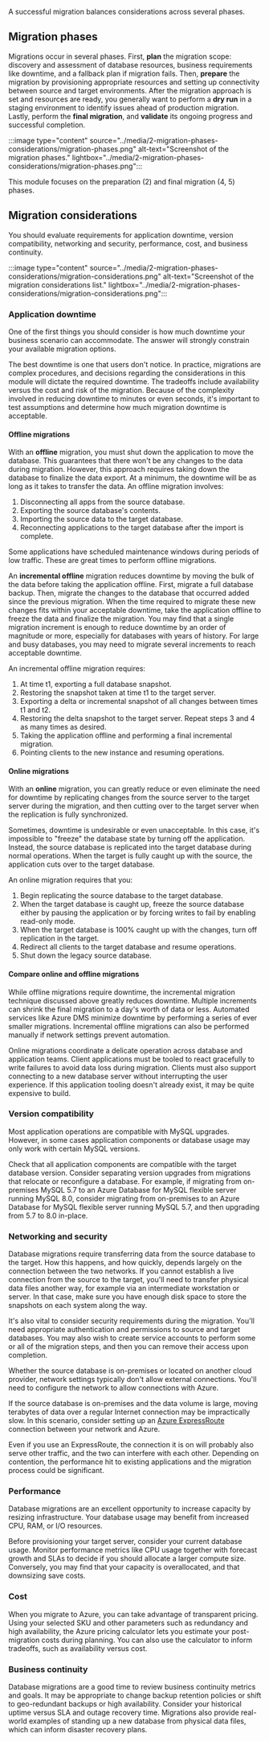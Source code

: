 A successful migration balances considerations across several phases.

## Migration phases

Migrations occur in several phases. First, **plan** the migration scope: discovery and assessment of database resources, business requirements like downtime, and a fallback plan if migration fails. Then, **prepare** the migration by provisioning appropriate resources and setting up connectivity between source and target environments. After the migration approach is set and resources are ready, you generally want to perform a **dry run** in a staging environment to identify issues ahead of production migration. Lastly, perform the **final migration**, and **validate** its ongoing progress and successful completion.

:::image type="content" source="../media/2-migration-phases-considerations/migration-phases.png" alt-text="Screenshot of the migration phases." lightbox="../media/2-migration-phases-considerations/migration-phases.png":::

This module focuses on the preparation (2) and final migration (4, 5) phases.

## Migration considerations

You should evaluate requirements for application downtime, version compatibility, networking and security, performance, cost, and business continuity.

:::image type="content" source="../media/2-migration-phases-considerations/migration-considerations.png" alt-text="Screenshot of the migration considerations list." lightbox="../media/2-migration-phases-considerations/migration-considerations.png":::

### Application downtime

One of the first things you should consider is how much downtime your business scenario can accommodate. The answer will strongly constrain your available migration options.

The best downtime is one that users don't notice. In practice, migrations are complex procedures, and decisions regarding the considerations in this module will dictate the required downtime. The tradeoffs include availability versus the cost and risk of the migration. Because of the complexity involved in reducing downtime to minutes or even seconds, it's important to test assumptions and determine how much migration downtime is acceptable.

#### Offline migrations

With an **offline** migration, you must shut down the application to move the database. This guarantees that there won't be any changes to the data during migration. However, this approach requires taking down the database to finalize the data export. At a minimum, the downtime will be as long as it takes to transfer the data. An offline migration involves:

1. Disconnecting all apps from the source database.
1. Exporting the source database's contents.
1. Importing the source data to the target database.
1. Reconnecting applications to the target database after the import is complete.

Some applications have scheduled maintenance windows during periods of low traffic. These are great times to perform offline migrations.

An **incremental offline** migration reduces downtime by moving the bulk of the data before taking the application offline. First, migrate a full database backup. Then, migrate the changes to the database that occurred added since the previous migration. When the time required to migrate these new changes fits within your acceptable downtime, take the application offline to freeze the data and finalize the migration. You may find that a single migration increment is enough to reduce downtime by an order of magnitude or more, especially for databases with years of history. For large and busy databases, you may need to migrate several increments to reach acceptable downtime.

An incremental offline migration requires:

1. At time t1, exporting a full database snapshot.
1. Restoring the snapshot taken at time t1 to the target server.
1. Exporting a delta or incremental snapshot of all changes between times t1 and t2.
1. Restoring the delta snapshot to the target server. Repeat steps 3 and 4 as many times as desired.
1. Taking the application offline and performing a final incremental migration.
1. Pointing clients to the new instance and resuming operations.

#### Online migrations

With an **online** migration, you can greatly reduce or even eliminate the need for downtime by replicating changes from the source server to the target server during the migration, and then cutting over to the target server when the replication is fully synchronized.

Sometimes, downtime is undesirable or even unacceptable. In this case, it's impossible to "freeze" the database state by turning off the application. Instead, the source database is replicated into the target database during normal operations. When the target is fully caught up with the source, the application cuts over to the target database.

An online migration requires that you:

1. Begin replicating the source database to the target database.
1. When the target database is caught up, freeze the source database either by pausing the application or by forcing writes to fail by enabling read-only mode.
1. When the target database is 100% caught up with the changes, turn off replication in the target.
1. Redirect all clients to the target database and resume operations.
1. Shut down the legacy source database.

#### Compare online and offline migrations

While offline migrations require downtime, the incremental migration technique discussed above greatly reduces downtime. Multiple increments can shrink the final migration to a day's worth of data or less. Automated services like Azure DMS minimize downtime by performing a series of ever smaller migrations. Incremental offline migrations can also be performed manually if network settings prevent automation.

Online migrations coordinate a delicate operation across database and application teams. Client applications must be tooled to react gracefully to write failures to avoid data loss during migration. Clients must also support connecting to a new database server without interrupting the user experience. If this application tooling doesn't already exist, it may be quite expensive to build.

### Version compatibility

Most application operations are compatible with MySQL upgrades. However, in some cases application components or database usage may only work with certain MySQL versions.

Check that all application components are compatible with the target database version. Consider separating version upgrades from migrations that relocate or reconfigure a database. For example, if migrating from on-premises MySQL 5.7 to an Azure Database for MySQL flexible server running MySQL 8.0, consider migrating from on-premises to an Azure Database for MySQL flexible server running MySQL 5.7, and then upgrading from 5.7 to 8.0 in-place.

### Networking and security

Database migrations require transferring data from the source database to the target. How this happens, and how quickly, depends largely on the connection between the two networks. If you cannot establish a live connection from the source to the target, you'll need to transfer physical data files another way, for example via an intermediate workstation or server. In that case, make sure you have enough disk space to store the snapshots on each system along the way.

It's also vital to consider security requirements during the migration. You'll need appropriate authentication and permissions to source and target databases. You may also wish to create service accounts to perform some or all of the migration steps, and then you can remove their access upon completion.

Whether the source database is on-premises or located on another cloud provider, network settings typically don't allow external connections. You'll need to configure the network to allow connections with Azure.

If the source database is on-premises and the data volume is large, moving terabytes of data over a regular Internet connection may be impractically slow. In this scenario, consider setting up an [Azure ExpressRoute](/azure/expressroute/expressroute-introduction) connection between your network and Azure.

Even if you use an ExpressRoute, the connection it is on will probably also serve other traffic, and the two can interfere with each other. Depending on contention, the performance hit to existing applications and the migration process could be significant.

### Performance

Database migrations are an excellent opportunity to increase capacity by resizing infrastructure. Your database usage may benefit from increased CPU, RAM, or I/O resources.

Before provisioning your target server, consider your current database usage. Monitor performance metrics like CPU usage together with forecast growth and SLAs to decide if you should allocate a larger compute size. Conversely, you may find that your capacity is overallocated, and that downsizing save costs.

### Cost

When you migrate to Azure, you can take advantage of transparent pricing. Using your selected SKU and other parameters such as redundancy and high availability, the Azure pricing calculator lets you estimate your post-migration costs during planning. You can also use the calculator to inform tradeoffs, such as availability versus cost.

### Business continuity

Database migrations are a good time to review business continuity metrics and goals. It may be appropriate to change backup retention policies or shift to geo-redundant backups or high availability. Consider your historical uptime versus SLA and outage recovery time. Migrations also provide real-world examples of standing up a new database from physical data files, which can inform disaster recovery plans.

